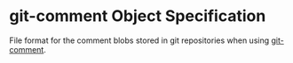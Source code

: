 # git-comment Object Specification

File format for the comment blobs stored in git repositories when using
[git-comment](https://github.com/git-comment/git-comment).
